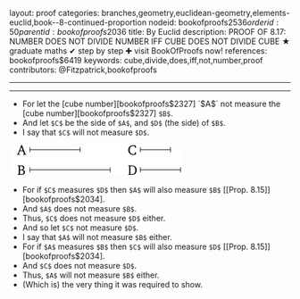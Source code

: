 layout: proof
categories: branches,geometry,euclidean-geometry,elements-euclid,book--8-continued-proportion
nodeid: bookofproofs$2536
orderid: 50
parentid: bookofproofs$2036
title: By Euclid
description: PROOF OF 8.17: NUMBER DOES NOT DIVIDE NUMBER IFF CUBE DOES NOT DIVIDE CUBE &#9733; graduate maths &#10004; step by step &#10010; visit BookOfProofs now!
references: bookofproofs$6419
keywords: cube,divide,does,iff,not,number,proof
contributors: @Fitzpatrick,bookofproofs

---


---



* For let the [cube number][bookofproofs$2327] `$A$` not measure the [cube number][bookofproofs$2327] `$B$`.
* And let `$C$` be the side of `$A$`, and `$D$` (the side) of `$B$`.
* I say that `$C$` will not measure `$D$`.

![fig16e](https://github.com/bookofproofs/bookofproofs.github.io/blob/main/_sources/_assets/images/euclid/Book08/fig16e.png?raw=true)

* For if `$C$` measures `$D$` then `$A$` will also measure `$B$` [[Prop. 8.15]][bookofproofs$2034].
* And `$A$` does not measure `$B$`.
* Thus, `$C$` does not measure `$D$` either.
* And so let `$C$` not measure `$D$`.
* I say that `$A$` will not measure `$B$` either.
* For if `$A$` measures `$B$` then `$C$` will also measure `$D$` [[Prop. 8.15]][bookofproofs$2034].
* And `$C$` does not measure `$D$`.
* Thus, `$A$` will not measure `$B$` either.
* (Which is) the very thing it was required to show.
